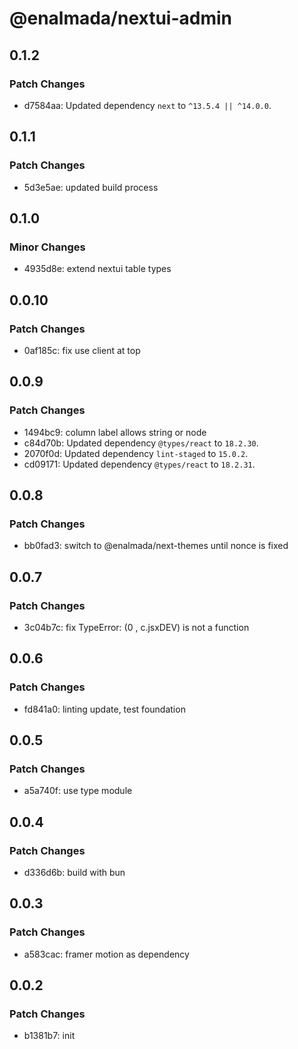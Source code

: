 # @enalmada/nextui-admin

## 0.1.2

### Patch Changes

- d7584aa: Updated dependency `next` to `^13.5.4 || ^14.0.0`.

## 0.1.1

### Patch Changes

- 5d3e5ae: updated build process

## 0.1.0

### Minor Changes

- 4935d8e: extend nextui table types

## 0.0.10

### Patch Changes

- 0af185c: fix use client at top

## 0.0.9

### Patch Changes

- 1494bc9: column label allows string or node
- c84d70b: Updated dependency `@types/react` to `18.2.30`.
- 2070f0d: Updated dependency `lint-staged` to `15.0.2`.
- cd09171: Updated dependency `@types/react` to `18.2.31`.

## 0.0.8

### Patch Changes

- bb0fad3: switch to @enalmada/next-themes until nonce is fixed

## 0.0.7

### Patch Changes

- 3c04b7c: fix TypeError: (0 , c.jsxDEV) is not a function

## 0.0.6

### Patch Changes

- fd841a0: linting update, test foundation

## 0.0.5

### Patch Changes

- a5a740f: use type module

## 0.0.4

### Patch Changes

- d336d6b: build with bun

## 0.0.3

### Patch Changes

- a583cac: framer motion as dependency

## 0.0.2

### Patch Changes

- b1381b7: init
